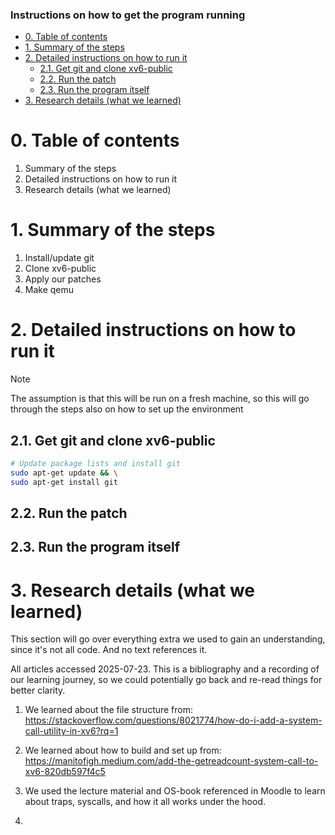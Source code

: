 ### Instructions on how to get the program running


- [0. Table of contents](#0-table-of-contents)
- [1. Summary of the steps](#1-summary-of-the-steps)
- [2. Detailed instructions on how to run it](#2-detailed-instructions-on-how-to-run-it)
  - [2.1. Get git and clone xv6-public](#21-get-git-and-clone-xv6-public)
  - [2.2. Run the patch](#22-run-the-patch)
  - [2.3. Run the program itself](#23-run-the-program-itself)
- [3. Research details (what we learned)](#3-research-details-what-we-learned)





#   0. Table of contents
1. Summary of the steps
2. Detailed instructions on how to run it
3. Research details (what we learned)


#   1. Summary of the steps
1. Install/update git
2. Clone xv6-public
3. Apply our patches
4. Make qemu


# 2. Detailed instructions on how to run it
> [!NOTE]
> The assumption is that this will be run on a fresh machine, so this will go through the steps also on how to set up the environment
## 2.1. Get git and clone xv6-public
```bash
# Update package lists and install git
sudo apt-get update && \
sudo apt-get install git
```
## 2.2. Run the patch

## 2.3. Run the program itself





# 3. Research details (what we learned)
This section will go over everything extra we used to gain an understanding, since it's not all code. And no text references it.

All articles accessed 2025-07-23. This is a bibliography and a recording of our learning journey, so we could potentially go back and re-read things for better clarity.
1. We learned about the file structure from: https://stackoverflow.com/questions/8021774/how-do-i-add-a-system-call-utility-in-xv6?rq=1

2. We learned about how to build and set up from: https://manitofigh.medium.com/add-the-getreadcount-system-call-to-xv6-820db597f4c5

3. We used the lecture material and OS-book referenced in Moodle to learn about traps, syscalls, and how it all works under the hood.

4. 
